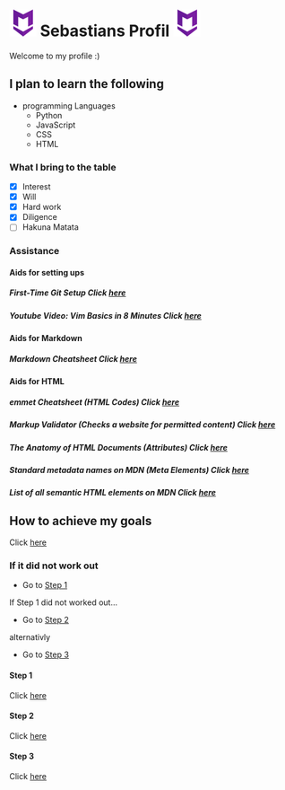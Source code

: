 # ![alt text](https://github.com/adam-p/markdown-here/raw/master/src/common/images/icon48.png "Logo Title Text 1")   Sebastians Profil   ![alt text](https://github.com/adam-p/markdown-here/raw/master/src/common/images/icon48.png "Logo Title Text 1")

Welcome to my profile :)

## I plan to learn the following
- programming Languages
  - Python
  - JavaScript
  - CSS
  - HTML

### What I bring to the table
- [x] Interest
- [x] Will
- [x] Hard work
- [x] Diligence
- [ ] Hakuna Matata

### Assistance

#### Aids for setting ups

##### First-Time Git Setup Click [here](https://git-scm.com/book/en/v2/Getting-Started-First-Time-Git-Setup)

##### Youtube Video: Vim Basics in 8 Minutes Click [here](https://www.youtube.com/watch?v=ggSyF1SVFr4)

#### Aids for Markdown

##### Markdown Cheatsheet Click [here](https://github.com/adam-p/markdown-here/wiki/Markdown-Cheatsheet)

#### Aids for HTML

##### emmet Cheatsheet (HTML Codes) Click [here](https://docs.emmet.io/cheat-sheet/)

##### Markup Validator (Checks a website for permitted content) Click [here](https://validator.w3.org/)

##### The Anatomy of HTML Documents (Attributes) Click [here](https://developer.mozilla.org/en-US/docs/Web/HTML/Attributes)

##### Standard metadata names on MDN (Meta Elements) Click [here](https://developer.mozilla.org/en-US/docs/Web/HTML/Attributes)

##### List of all semantic HTML elements on MDN Click [here](https://developer.mozilla.org/en-US/docs/Web/HTML/Element)



## How to achieve my goals

Click [here](https://google.com)

### If it did not work out

- Go to [Step 1](#step-1)

If Step 1 did not worked out...

- Go to [Step 2](#step-2)

alternativly 

- Go to [Step 3](#step-3)

#### Step 1
Click [here](https://google.com)

#### Step 2
Click [here](https://www.youtube.com/watch?v=owTPZQQAVyQ=)

#### Step 3
Click [here](https://google.com)



